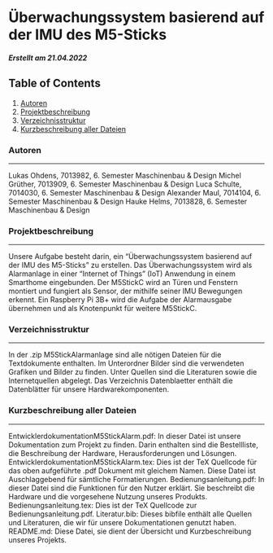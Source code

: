 # Überwachungssystem basierend auf der IMU des M5-Sticks

##### Erstellt am 21.04.2022

## Table of Contents
1. [Autoren](#autoren)
2. [Projektbeschreibung](#projektbeschreibung)
3. [Verzeichnisstruktur](#verzeichnisstruktur)
4. [Kurzbeschreibung aller Dateien](#kurzbeschreibung-aller-dateien)

### Autoren
***
Lukas Ohdens, 7013982, 6. Semester Maschinenbau & Design
Michel Grüther, 7013909, 6. Semester Maschinenbau & Design
Luca Schulte, 7014030, 6. Semester Maschinenbau & Design
Alexander Maul, 7014104, 6. Semester Maschinenbau & Design
Hauke Helms, 7013828, 6. Semester Maschinenbau & Design

### Projektbeschreibung
***
Unsere Aufgabe besteht darin, ein “Überwachungssystem basierend auf der IMU des M5-Sticks” zu erstellen. 
Das Überwachungssystem wird als Alarmanlage in einer “Internet of Things” (IoT) Anwendung in einem Smarthome eingebunden. 
Der M5StickC wird an Türen und Fenstern montiert und fungiert als Sensor, der mithilfe seiner IMU Bewegungen erkennt.
Ein Raspberry Pi 3B+ wird die Aufgabe der Alarmausgabe übernehmen und als Knotenpunkt für weitere M5StickC.

### Verzeichnisstruktur
***
In der .zip M5StickAlarmanlage sind alle nötigen Dateien für die Textdokumente enthalten.
Im Unterordner Bilder sind die verwendeten Grafiken und Bilder zu finden.
Unter Quellen sind die Literaturen sowie die Internetquellen abgelegt.
Das Verzeichnis Datenblaetter enthält die Datenblätter für unsere Hardwarekomponenten.

### Kurzbeschreibung aller Dateien
***
EntwicklerdokumentationM5StickAlarm.pdf: In dieser Datei ist unsere Dokumentation zum Projekt zu finden. Darin enthalten sind die Bestellliste, die Beschreibung der Hardware, Herausforderungen und Lösungen.
EntwicklerdokumentationM5StickAlarm.tex: Dies ist der TeX Quellcode für das oben aufgeführte .pdf Dokument mit gleichem Namen. Diese Datei ist Auschlaggebend für sämtliche Formatierungen.
Bedienungsanleitung.pdf: In dieser Datei sind die Funktionen für den Nutzer erklärt. Sie beschreibt die Hardware und die vorgesehene Nutzung unseres Produkts.
Bedienungsanleitung.tex: Dies ist der TeX Quellcode zur Bedienungsanleitung.pdf.
Literatur.bib: Dieses bibfile enthält alle Quellen und Literaturen, die wir für unsere Dokumentationen genutzt haben.
README.md: Diese Datei, sie dient der Übersicht und Kurzbeschreibung unseres Projekts.
